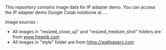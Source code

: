 This repository contains image data for IP adapter demo.
You can access the IP adapter demo Google Colab notebook at ....

Image sources : 
- All images in "resized_close_up" and "resized_medium_shot" folders are from www.freepik.com
- All images in "style" folder are from https://wallpapers.com
